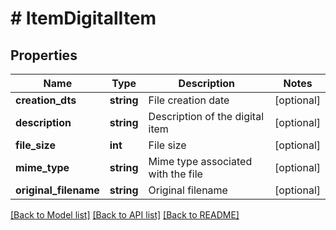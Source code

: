 # # ItemDigitalItem

## Properties

Name | Type | Description | Notes
------------ | ------------- | ------------- | -------------
**creation_dts** | **string** | File creation date | [optional]
**description** | **string** | Description of the digital item | [optional]
**file_size** | **int** | File size | [optional]
**mime_type** | **string** | Mime type associated with the file | [optional]
**original_filename** | **string** | Original filename | [optional]

[[Back to Model list]](../../README.md#models) [[Back to API list]](../../README.md#endpoints) [[Back to README]](../../README.md)

